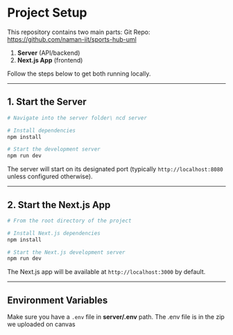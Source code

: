 # Project Setup

This repository contains two main parts:
Git Repo: https://github.com/naman-iit/sports-hub-uml

1. **Server** (API/backend)
2. **Next.js App** (frontend)

Follow the steps below to get both running locally.

---

## 1. Start the Server

```bash
# Navigate into the server folder\ ncd server

# Install dependencies
npm install

# Start the development server
npm run dev
```

The server will start on its designated port (typically `http://localhost:8080` unless configured otherwise).

---

## 2. Start the Next.js App

```bash
# From the root directory of the project

# Install Next.js dependencies
npm install

# Start the Next.js development server
npm run dev
```

The Next.js app will be available at `http://localhost:3000` by default.

---

## Environment Variables

Make sure you have a `.env` file in **server/.env** path.
The .env file is in the zip we uploaded on canvas
